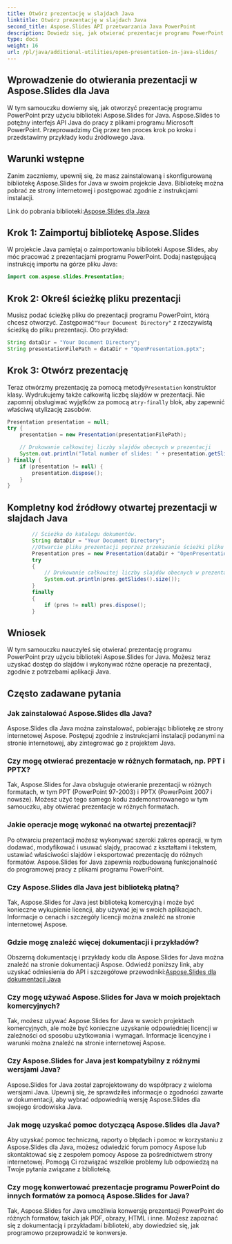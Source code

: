 ```yaml
---
title: Otwórz prezentację w slajdach Java
linktitle: Otwórz prezentację w slajdach Java
second_title: Aspose.Slides API przetwarzania Java PowerPoint
description: Dowiedz się, jak otwierać prezentacje programu PowerPoint w Javie przy użyciu Aspose.Slides for Java. Przewodnik krok po kroku z przykładami kodu źródłowego umożliwiającymi efektywną obsługę prezentacji.
type: docs
weight: 16
url: /pl/java/additional-utilities/open-presentation-in-java-slides/
---
```


## Wprowadzenie do otwierania prezentacji w Aspose.Slides dla Java

W tym samouczku dowiemy się, jak otworzyć prezentację programu PowerPoint przy użyciu biblioteki Aspose.Slides for Java. Aspose.Slides to potężny interfejs API Java do pracy z plikami programu Microsoft PowerPoint. Przeprowadzimy Cię przez ten proces krok po kroku i przedstawimy przykłady kodu źródłowego Java.

## Warunki wstępne

Zanim zaczniemy, upewnij się, że masz zainstalowaną i skonfigurowaną bibliotekę Aspose.Slides for Java w swoim projekcie Java. Bibliotekę można pobrać ze strony internetowej i postępować zgodnie z instrukcjami instalacji.

 Link do pobrania biblioteki:[Aspose.Slides dla Java](https://releases.aspose.com/slides/java/)

## Krok 1: Zaimportuj bibliotekę Aspose.Slides

W projekcie Java pamiętaj o zaimportowaniu biblioteki Aspose.Slides, aby móc pracować z prezentacjami programu PowerPoint. Dodaj następującą instrukcję importu na górze pliku Java:

```java
import com.aspose.slides.Presentation;
```

## Krok 2: Określ ścieżkę pliku prezentacji

 Musisz podać ścieżkę pliku do prezentacji programu PowerPoint, którą chcesz otworzyć. Zastępować`"Your Document Directory"` z rzeczywistą ścieżką do pliku prezentacji. Oto przykład:

```java
String dataDir = "Your Document Directory";
String presentationFilePath = dataDir + "OpenPresentation.pptx";
```

## Krok 3: Otwórz prezentację

 Teraz otwórzmy prezentację za pomocą metody`Presentation` konstruktor klasy. Wydrukujemy także całkowitą liczbę slajdów w prezentacji. Nie zapomnij obsługiwać wyjątków za pomocą a`try-finally` blok, aby zapewnić właściwą utylizację zasobów.

```java
Presentation presentation = null;
try {
    presentation = new Presentation(presentationFilePath);

    // Drukowanie całkowitej liczby slajdów obecnych w prezentacji
    System.out.println("Total number of slides: " + presentation.getSlides().size());
} finally {
    if (presentation != null) {
        presentation.dispose();
    }
}
```

## Kompletny kod źródłowy otwartej prezentacji w slajdach Java

```java
        // Ścieżka do katalogu dokumentów.
        String dataDir = "Your Document Directory";
        //Otwarcie pliku prezentacji poprzez przekazanie ścieżki pliku do konstruktora klasy Prezentacja
        Presentation pres = new Presentation(dataDir + "OpenPresentation.pptx");
        try
        {
            // Drukowanie całkowitej liczby slajdów obecnych w prezentacji
            System.out.println(pres.getSlides().size());
        }
        finally
        {
            if (pres != null) pres.dispose();
        }
```

## Wniosek

W tym samouczku nauczyłeś się otwierać prezentację programu PowerPoint przy użyciu biblioteki Aspose.Slides for Java. Możesz teraz uzyskać dostęp do slajdów i wykonywać różne operacje na prezentacji, zgodnie z potrzebami aplikacji Java.

## Często zadawane pytania

### Jak zainstalować Aspose.Slides dla Java?

Aspose.Slides dla Java można zainstalować, pobierając bibliotekę ze strony internetowej Aspose. Postępuj zgodnie z instrukcjami instalacji podanymi na stronie internetowej, aby zintegrować go z projektem Java.

### Czy mogę otwierać prezentacje w różnych formatach, np. PPT i PPTX?

Tak, Aspose.Slides for Java obsługuje otwieranie prezentacji w różnych formatach, w tym PPT (PowerPoint 97-2003) i PPTX (PowerPoint 2007 i nowsze). Możesz użyć tego samego kodu zademonstrowanego w tym samouczku, aby otwierać prezentacje w różnych formatach.

### Jakie operacje mogę wykonać na otwartej prezentacji?

Po otwarciu prezentacji możesz wykonywać szeroki zakres operacji, w tym dodawać, modyfikować i usuwać slajdy, pracować z kształtami i tekstem, ustawiać właściwości slajdów i eksportować prezentację do różnych formatów. Aspose.Slides for Java zapewnia rozbudowaną funkcjonalność do programowej pracy z plikami programu PowerPoint.

### Czy Aspose.Slides dla Java jest biblioteką płatną?

Tak, Aspose.Slides for Java jest biblioteką komercyjną i może być konieczne wykupienie licencji, aby używać jej w swoich aplikacjach. Informacje o cenach i szczegóły licencji można znaleźć na stronie internetowej Aspose.

### Gdzie mogę znaleźć więcej dokumentacji i przykładów?

 Obszerną dokumentację i przykłady kodu dla Aspose.Slides for Java można znaleźć na stronie dokumentacji Aspose. Odwiedź poniższy link, aby uzyskać odniesienia do API i szczegółowe przewodniki:[Aspose.Slides dla dokumentacji Java](https://reference.aspose.com/slides/java/)

### Czy mogę używać Aspose.Slides for Java w moich projektach komercyjnych?

Tak, możesz używać Aspose.Slides for Java w swoich projektach komercyjnych, ale może być konieczne uzyskanie odpowiedniej licencji w zależności od sposobu użytkowania i wymagań. Informacje licencyjne i warunki można znaleźć na stronie internetowej Aspose.

### Czy Aspose.Slides for Java jest kompatybilny z różnymi wersjami Java?

Aspose.Slides for Java został zaprojektowany do współpracy z wieloma wersjami Java. Upewnij się, że sprawdziłeś informacje o zgodności zawarte w dokumentacji, aby wybrać odpowiednią wersję Aspose.Slides dla swojego środowiska Java.

### Jak mogę uzyskać pomoc dotyczącą Aspose.Slides dla Java?

Aby uzyskać pomoc techniczną, raporty o błędach i pomoc w korzystaniu z Aspose.Slides dla Java, możesz odwiedzić forum pomocy Aspose lub skontaktować się z zespołem pomocy Aspose za pośrednictwem strony internetowej. Pomogą Ci rozwiązać wszelkie problemy lub odpowiedzą na Twoje pytania związane z biblioteką.

### Czy mogę konwertować prezentacje programu PowerPoint do innych formatów za pomocą Aspose.Slides for Java?

Tak, Aspose.Slides for Java umożliwia konwersję prezentacji PowerPoint do różnych formatów, takich jak PDF, obrazy, HTML i inne. Możesz zapoznać się z dokumentacją i przykładami biblioteki, aby dowiedzieć się, jak programowo przeprowadzić te konwersje.
